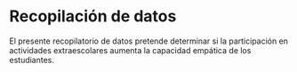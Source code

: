 # Recopilación de datos
El presente recopilatorio de datos pretende determinar si la participación en actividades extraescolares aumenta la capacidad empática de los estudiantes. 
